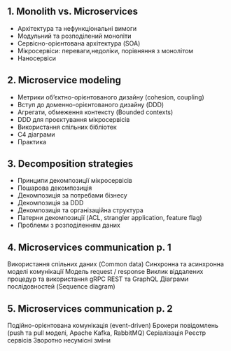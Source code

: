 ## 1. Monolith vs. Microservices
- Архітектура та нефункціональні вимоги
- Модульний та розподілений моноліти
- Сервісно-орієнтована архітектура (SOA)
- Мікросервіси: переваги,недоліки, порівняння з монолітом
- Наносервіси

## 2. Microservice modeling
- Метрики об’єктно-орієнтованого дизайну (cohesion, coupling)
- Вступ до доменно-орієнтованого дизайну (DDD)
- Агрегати, обмеження контексту (Bounded contexts)
- DDD для проєктування мікросервісів
- Використання спільних бібліотек
- C4 діаграми
- Практика

## 3. Decomposition strategies
- Принципи декомпозиції мікросервісів
- Пошарова декомпозиція
- Декомпозиція за потребами бізнесу
- Декомпозиція за DDD
- Декомпозиція та організаційна структура
- Патерни декомпозиції (ACL, strangler application, feature flag)
- Проблеми з розподіленням даних

## 4. Microservices communication p. 1
Використання спільних даних (Common data)
Синхронна та асинхронна моделі комунікації
Модель request / response
Виклик віддалених процедур та використання gRPC
REST та GraphQL
Діаграми послідовностей (Sequence diagram)

## 5. Microservices communication p. 2
Подійно-орієнтована комунікація (event-driven)
Брокери повідомлень (push та pull моделі, Apache Kafka, RabbitMQ)
Серіалізація
Реєстр сервісів
Зворотно несумісні зміни
